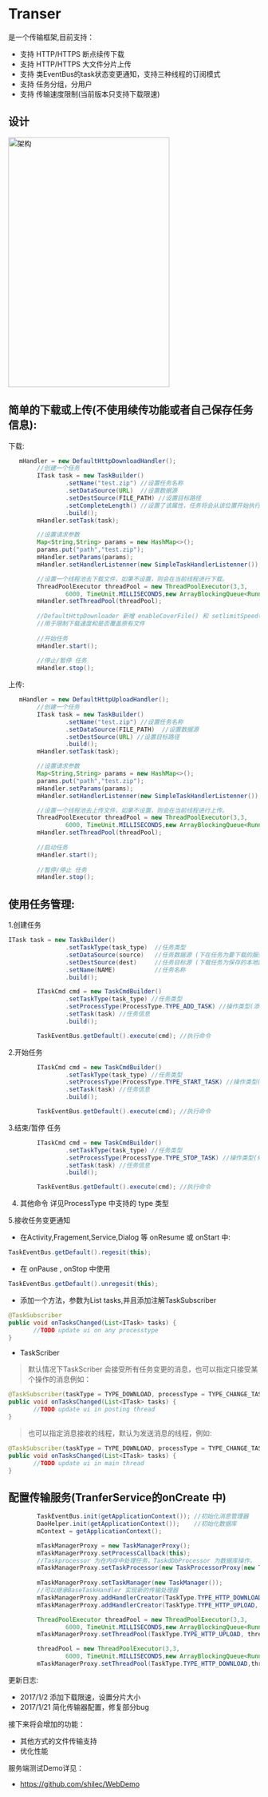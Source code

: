 # Transer
是一个传输框架,目前支持：
- 支持 HTTP/HTTPS 断点续传下载
- 支持 HTTP/HTTPS 大文件分片上传
- 支持 类EventBus的task状态变更通知，支持三种线程的订阅模式
- 支持 任务分组，分用户
- 支持 传输速度限制(当前版本只支持下载限速)

## 设计
<img src="/imgs/design.png" alt="架构" width="80%" height="500"/>

## 简单的下载或上传(不使用续传功能或者自己保存任务信息):

下载:
```` java 
   mHandler = new DefaultHttpDownloadHandler();
        //创建一个任务
        ITask task = new TaskBuilder()
                .setName("test.zip") //设置任务名称
                .setDataSource(URL)  //设置数据源
                .setDestSource(FILE_PATH) //设置目标路径
                .setCompleteLength() //设置了该属性，任务将会从该位置开始执行在简单模式下，如果需要支持续传，需要自己保存该值
                .build();
        mHandler.setTask(task);

        //设置请求参数
        Map<String,String> params = new HashMap<>();
        params.put("path","test.zip");
        mHandler.setParams(params);
        mHandler.setHandlerListenner(new SimpleTaskHandlerListenner());

        //设置一个线程池去下载文件，如果不设置，则会在当前线程进行下载。
        ThreadPoolExecutor threadPool = new ThreadPoolExecutor(3,3,
                6000, TimeUnit.MILLISECONDS,new ArrayBlockingQueue<Runnable>(10000));
        mHandler.setThreadPool(threadPool);
        
        //DefaultHttpDownloader 新增 enableCoverFile() 和 setlimitSpeed() 方法
        //用于限制下载速度和是否覆盖原有文件
       
        //开始任务
        mHandler.start();
        
        //停止/暂停 任务
        mHandler.stop();
````
上传:
```` java 
   mHandler = new DefaultHttpUploadHandler();
        //创建一个任务
        ITask task = new TaskBuilder()
                .setName("test.zip") //设置任务名称
                .setDataSource(FILE_PATH)  //设置数据源
                .setDestSource(URL) //设置目标路径
                .build();
        mHandler.setTask(task);

        //设置请求参数
        Map<String,String> params = new HashMap<>();
        params.put("path","test.zip");
        mHandler.setParams(params);
        mHandler.setHandlerListenner(new SimpleTaskHandlerListenner());

        //设置一个线程池去上传文件，如果不设置，则会在当前线程进行上传。
        ThreadPoolExecutor threadPool = new ThreadPoolExecutor(3,3,
                6000, TimeUnit.MILLISECONDS,new ArrayBlockingQueue<Runnable>(10000));
        mHandler.setThreadPool(threadPool);
        
        //启动任务
        mHandler.start();
        
        //暂停/停止 任务
        mHandler.stop();
````

## 使用任务管理:
1.创建任务

```` java
ITask task = new TaskBuilder()
                .setTaskType(task_type)  //任务类型
                .setDataSource(source)   //任务数据源 (下在任务为要下载的服务文件链接，上传任务为要上传的本地文件路径)
                .setDestSource(dest)     //任务目标源 (下载任务为保存的本地路径，上传任务为服务器地址)
                .setName(NAME)           //任务名称
                .build();

        ITaskCmd cmd = new TaskCmdBuilder()
                .setTaskType(task_type) //任务类型
                .setProcessType(ProcessType.TYPE_ADD_TASK) //操作类型(添加任务)
                .setTask(task) //任务信息
                .build();

        TaskEventBus.getDefault().execute(cmd); //执行命令
````
2.开始任务

```` java
        ITaskCmd cmd = new TaskCmdBuilder()
                .setTaskType(task_type) //任务类型
                .setProcessType(ProcessType.TYPE_START_TASK) //操作类型(修改任务状态)
                .setTask(task) //任务信息
                .build();

        TaskEventBus.getDefault().execute(cmd); //执行命令
````
3.结束/暂停 任务
```` java
        ITaskCmd cmd = new TaskCmdBuilder()
                .setTaskType(task_type) //任务类型
                .setProcessType(ProcessType.TYPE_STOP_TASK) //操作类型(修改任务状态)
                .setTask(task) //任务信息
                .build();

        TaskEventBus.getDefault().execute(cmd); //执行命令
````
4. 其他命令
详见ProcessType 中支持的 type 类型

5.接收任务变更通知
- 在Activity,Fragement,Service,Dialog 等 onResume 或 onStart 中:

````java
TaskEventBus.getDefault().regesit(this);
````
- 在 onPause , onStop 中使用 

````java
TaskEventBus.getDefault().unregesit(this);
````
- 添加一个方法，参数为List<ITask> tasks,并且添加注解TaskSubscriber

````java 
@TaskSubscriber
public void onTasksChanged(List<ITask> tasks) {
       //TODO update ui on any processtype
}
````

- TaskScriber
> 默认情况下TaskScriber 会接受所有任务变更的消息，也可以指定只接受某个操作的消息例如：

````java
@TaskSubscriber(taskType = TYPE_DOWNLOAD, processType = TYPE_CHANGE_TASK)
public void onTasksChanged(List<ITask> tasks) {
       //TODO update ui in posting thread
}
````
>也可以指定消息接收的线程，默认为发送消息的线程，例如:

````java
@TaskSubscriber(taskType = TYPE_DOWNLOAD, processType = TYPE_CHANGE_TASK,threadMode = ThreadMode.MODE_MAIN)
public void onTasksChanged(List<ITask> tasks) {
       //TODO update ui in main thread
}
````
## 配置传输服务(TranferService的onCreate 中)

```` java
        TaskEventBus.init(getApplicationContext()); //初始化消息管理器
        DaoHelper.init(getApplicationContext());    //初始化数据库
        mContext = getApplicationContext();

        mTaskManagerProxy = new TaskManagerProxy();  
        mTaskManagerProxy.setProcessCallback(this);
        //Taskprocessor 为在内存中处理任务，TaskdDbProcessor 为数据库操作， 可以 实现ITaskProcessor 替换默认处理器
        mTaskManagerProxy.setTaskProcessor(new TaskProcessorProxy(new TaskProcessor(),new TaskDbProcessor())); 
        
        mTaskManagerProxy.setTaskManager(new TaskManager()); 
        //可以继承BaseTaskHandler 实现新的传输处理器
        mTaskManagerProxy.addHandlerCreator(TaskType.TYPE_HTTP_DOWNLOAD, new DefaultDownloadFactory());
        mTaskManagerProxy.addHandlerCreator(TaskType.TYPE_HTTP_UPLOAD, new DefaultUploadFactory());

        ThreadPoolExecutor threadPool = new ThreadPoolExecutor(3,3,
                6000, TimeUnit.MILLISECONDS,new ArrayBlockingQueue<Runnable>(10000));
        mTaskManagerProxy.setThreadPool(TaskType.TYPE_HTTP_UPLOAD, threadPool);//设置上传线程池

        threadPool = new ThreadPoolExecutor(3,3,
                6000, TimeUnit.MILLISECONDS,new ArrayBlockingQueue<Runnable>(10000));
        mTaskManagerProxy.setThreadPool(TaskType.TYPE_HTTP_DOWNLOAD,threadPool); //下载线程池

````

更新日志:
- 2017/1/2 添加下载限速，设置分片大小
- 2017/1/21 简化传输器配置，修复部分bug

接下来将会增加的功能：
- 其他方式的文件传输支持
- 优化性能

服务端测试Demo详见：
- https://github.com/shilec/WebDemo
